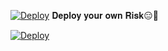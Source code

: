 

[![Deploy](https://www.herokucdn.com/deploy/button.svg)](https://heroku.com/deploy) 𝐃𝐞𝐩𝐥𝐨𝐲 𝐲𝐨𝐮𝐫 𝐨𝐰𝐧 𝐑𝐢𝐬𝐤😑🤷

[![Deploy](https://www.herokucdn.com/deploy/button.svg)](https://heroku.com/deploy?template=https://github.com/hindihd/secret.git)
